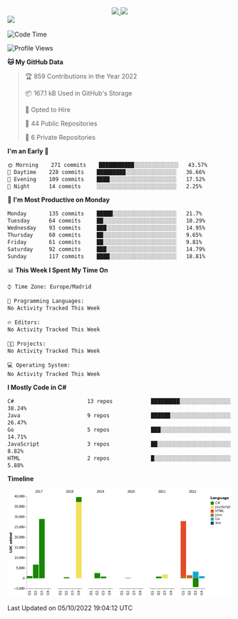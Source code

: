 <div align="center">
  <a href="https://github.com/arielsrv">
    <img height="180em" src="https://github-readme-stats.vercel.app/api?username=arielsrv&show_icons=true&theme=radical&include_all_commits=true&count_private=true"/>
    <img height="180em" src="https://github-readme-stats.vercel.app/api/top-langs/?username=arielsrv&layout=compact&langs_count=7&theme=radical"/>
</div>

<div>
  <a href="https://www.linkedin.com/in/arielpineiro/" target="_blank"><img src="https://img.shields.io/badge/-LinkedIn-%230077B5?style=for-the-badge&logo=linkedin&logoColor=white" target="_blank"></a>
</div>

<!--START_SECTION:waka-->
![Code Time](http://img.shields.io/badge/Code%20Time-0%20secs-blue)

![Profile Views](http://img.shields.io/badge/Profile%20Views-181-blue)

**🐱 My GitHub Data** 

> 🏆 859 Contributions in the Year 2022
 > 
> 📦 167.1 kB Used in GitHub's Storage 
 > 
> 💼 Opted to Hire
 > 
> 📜 44 Public Repositories 
 > 
> 🔑 6 Private Repositories  
 > 
**I'm an Early 🐤** 

```text
🌞 Morning    271 commits    ███████████░░░░░░░░░░░░░░   43.57% 
🌆 Daytime    228 commits    █████████░░░░░░░░░░░░░░░░   36.66% 
🌃 Evening    109 commits    ████░░░░░░░░░░░░░░░░░░░░░   17.52% 
🌙 Night      14 commits     ░░░░░░░░░░░░░░░░░░░░░░░░░   2.25%

```
📅 **I'm Most Productive on Monday** 

```text
Monday       135 commits    █████░░░░░░░░░░░░░░░░░░░░   21.7% 
Tuesday      64 commits     ██░░░░░░░░░░░░░░░░░░░░░░░   10.29% 
Wednesday    93 commits     ███░░░░░░░░░░░░░░░░░░░░░░   14.95% 
Thursday     60 commits     ██░░░░░░░░░░░░░░░░░░░░░░░   9.65% 
Friday       61 commits     ██░░░░░░░░░░░░░░░░░░░░░░░   9.81% 
Saturday     92 commits     ███░░░░░░░░░░░░░░░░░░░░░░   14.79% 
Sunday       117 commits    ████░░░░░░░░░░░░░░░░░░░░░   18.81%

```


📊 **This Week I Spent My Time On** 

```text
⌚︎ Time Zone: Europe/Madrid

💬 Programming Languages: 
No Activity Tracked This Week

🔥 Editors: 
No Activity Tracked This Week

🐱‍💻 Projects: 
No Activity Tracked This Week

💻 Operating System: 
No Activity Tracked This Week

```

**I Mostly Code in C#** 

```text
C#                       13 repos            █████████░░░░░░░░░░░░░░░░   38.24% 
Java                     9 repos             ██████░░░░░░░░░░░░░░░░░░░   26.47% 
Go                       5 repos             ███░░░░░░░░░░░░░░░░░░░░░░   14.71% 
JavaScript               3 repos             ██░░░░░░░░░░░░░░░░░░░░░░░   8.82% 
HTML                     2 repos             █░░░░░░░░░░░░░░░░░░░░░░░░   5.88%

```


**Timeline**

![Chart not found](https://raw.githubusercontent.com/arielsrv/arielsrv/main/charts/bar_graph.png) 


 Last Updated on 05/10/2022 19:04:12 UTC
<!--END_SECTION:waka-->
